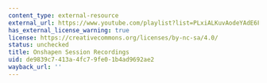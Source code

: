 ```yaml
---
content_type: external-resource
external_url: https://www.youtube.com/playlist?list=PLxiALKuvAodeYAdE6FSXwHHHbT36BatgZ
has_external_license_warning: true
license: https://creativecommons.org/licenses/by-nc-sa/4.0/
status: unchecked
title: Onshapen Session Recordings
uid: de9839c7-413a-4fc7-9fe0-1b4ad9692ae2
wayback_url: ''
---
```

